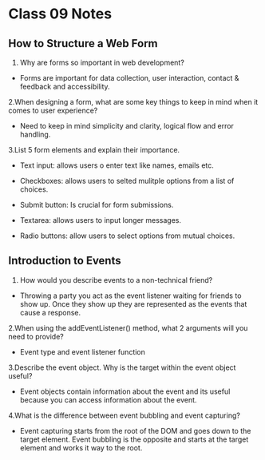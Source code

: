 # Class 09 Notes

## How to Structure a Web Form

1. Why are forms so important in web development?

- Forms are important for data collection, user interaction, contact & feedback and accessibility.

2.When designing a form, what are some key things to keep in mind when it comes to user experience?

- Need to keep in mind simplicity and clarity, logical flow and error handling.

3.List 5 form elements and explain their importance.

- Text input: allows users o enter text like names, emails etc.

- Checkboxes: allows users to selted mulitple options from a list of choices.

- Submit button: Is crucial for form submissions.

- Textarea: allows users to input longer messages.

- Radio buttons: allow users to select options from mutual choices.

## Introduction to Events

1. How would you describe events to a non-technical friend?

- Throwing a party you act as the event listener waiting for friends to show up. Once they show up they are represented as the events that cause a response.

2.When using the addEventListener() method, what 2 arguments will you need to provide?

- Event type and event listener function

3.Describe the event object. Why is the target within the event object useful?

- Event objects contain information about the event and its useful because you can access information about the event.

4.What is the difference between event bubbling and event capturing?

- Event capturing starts from the root of the DOM and goes down to the target element. Event bubbling is the opposite and starts at the target element and works it way to the root.
